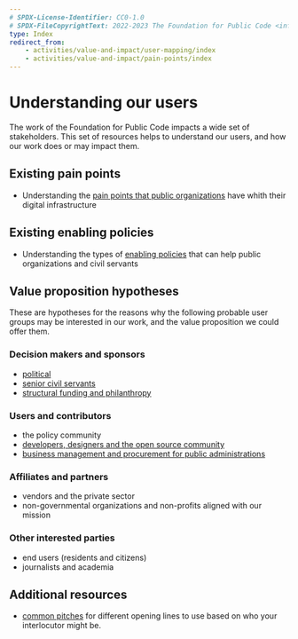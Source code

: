 ```yaml
---
# SPDX-License-Identifier: CC0-1.0
# SPDX-FileCopyrightText: 2022-2023 The Foundation for Public Code <info@publiccode.net>
type: Index
redirect_from:
    - activities/value-and-impact/user-mapping/index
    - activities/value-and-impact/pain-points/index
---
```


# Understanding our users

The work of the Foundation for Public Code impacts a wide set of stakeholders.
This set of resources helps to understand our users, and how our work does or may impact them.

## Existing pain points

* Understanding the [pain points that public organizations](public-organizations.md) have whith their digital infrastructure

## Existing enabling policies

* Understanding the types of [enabling policies](enabling-policies.md) that can help public organizations and civil servants

## Value proposition hypotheses

These are hypotheses for the reasons why the following probable user groups may be interested in our work, and the value proposition we could offer them.

### Decision makers and sponsors

* [political](political.md)
* [senior civil servants](senior-civil-servants.md)
* [structural funding and philanthropy](structural-funding-philanthropy.md)

### Users and contributors

* the policy community
* [developers, designers and the open source community](developers-and-designers.md)
* [business management and procurement for public administrations](management-and-procurement.md)

### Affiliates and partners

* vendors and the private sector
* non-governmental organizations and non-profits aligned with our mission

### Other interested parties

* end users (residents and citizens)
* journalists and academia

## Additional resources

* [common pitches](../communication/pitching.md) for different opening lines to use based on who your interlocutor might be.
